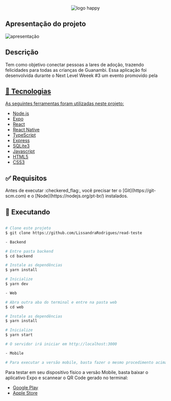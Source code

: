 <div align="center">

<img src="https://github.com/LissandraRodrigues/happy_aplicacao_web/raw/main/logo.svg/" alt="logo happy" />
</div>

<h2>Apresentação do projeto</h2> 

<img src="https://github.com/santaba/Happy-NLW-3/blob/main/happy..jpg?raw=true" alt="apresentação" />

<h2>Descrição</h2> 

<p>Tem como objetivo conectar pessoas a lares de adoção, trazendo felicidades para todas as crianças de Guanambi.
Essa aplicação foi desenvolvida durante o Next Level Weeek #3 um evento promovido pela <a href="https://rocketseat.com.br/"Rocketseat</a></p>

<div id="tecnologia">

## :rocket: Tecnologias ##

<p>As seguintes ferramentas foram utilizadas neste projeto:</p>

- [Node.js](https://nodejs.org/en/)
- [Expo](https://expo.io/)
- [React](https://pt-br.reactjs.org/)
- [React Native](https://reactnative.dev/)
- [TypeScript](https://www.typescriptlang.org/)
- [Express](https://expressjs.com/pt-br/)
- [SQLite3](https://www.sqlite.org/index.html)
- [Javascript](https://developer.mozilla.org/pt-BR/docs/Web/JavaScript)
- [HTML5](https://developer.mozilla.org/pt-BR/docs/Web/HTML/HTML5)
- [CSS3](https://developer.mozilla.org/pt-BR/docs/Web/CSS)
</div>

<div id="requisitos">

## :white_check_mark: Requisitos ##

<p>Antes de executar :checkered_flag:, você precisar ter o [Git](https://git-scm.com) e o [Node](https://nodejs.org/pt-br/) instalados.</p>

</div>

## :checkered_flag: Executando ##

```bash

# Clone este projeto
$ git clone https://github.com/LissandraRodrigues/read-teste

- Backend

# Entre pasta backend 
$ cd backend

# Instale as dependências
$ yarn install

# Inicialize 
$ yarn dev

- Web

# Abra outra aba do terminal e entre na pasta web
$ cd web

# Instale as dependências
$ yarn install

# Inicialize 
$ yarn start

# O servidor irá iniciar em http://localhost:3000

- Mobile

# Para executar a versão mobile, basta fazer o mesmo procedimento acima da versão web, trocando a palavra "web" por "mobile".
```

Para testar em seu dispositivo físico a versão Mobile, basta baixar o aplicativo Expo e scannear o QR Code gerado no terminal:

- <a href = "https://play.google.com/store/apps/details?id=host.exp.exponent&hl=pt_BR" > Google Play </a>
- <a href = "https://apps.apple.com/br/app/expo-client/id982107779"> Apple Store </a>

</div>
